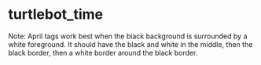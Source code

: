 # turtlebot_time

Note: April tags work best when the black background is surrounded by a white foreground.
It should have the black and white in the middle, then the black border, then a white border around the black border.